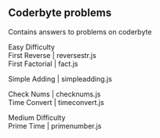 ## Coderbyte problems
Contains answers to problems on coderbyte

Easy Difficulty</br>
First Reverse | reversestr.js</br>
First Factorial | fact.js</br>


Simple Adding | simpleadding.js</br>


Check Nums | checknums.js</br>
Time Convert | timeconvert.js</br>

Medium Difficulty</br>
Prime Time | primenumber.js</br>

